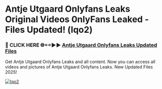 # Antje Utgaard Onlyfans Leaks Original Videos 0nlyFans Leaked - Files Updated! (lqo2)

<h3>🔴 CLICK HERE 🌐==►► <a href="https://tinyurl.com/3hn5wdd3" rel="nofollow">Antje Utgaard Onlyfans Leaks Updated Files</a></h3>

Get Antje Utgaard Onlyfans Leaks and all content. Now you can access all videos and pictures of Antje Utgaard Onlyfans Leaks. New Updated Files 2025!

[![lqo2](https://i.imgur.com/4HnBqBT.gif)](https://tinyurl.com/3hn5wdd3)
